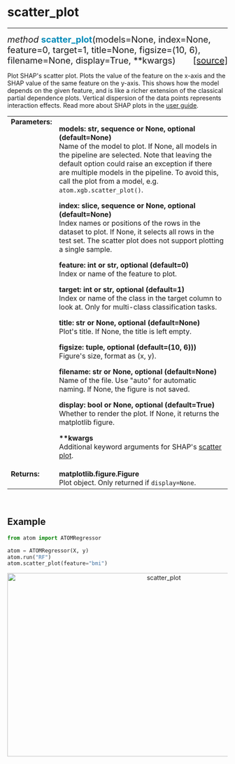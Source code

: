# scatter_plot
--------------

<div style="font-size:20px">
<em>method</em> <strong style="color:#008AB8">scatter_plot</strong>(models=None,
index=None, feature=0, target=1, title=None, figsize=(10, 6),
filename=None, display=True, **kwargs)
<span style="float:right">
<a href="https://github.com/tvdboom/ATOM/blob/master/atom/plots.py#L3444">[source]</a>
</span>
</div>

Plot SHAP's scatter plot. Plots the value of the feature on the x-axis
and the SHAP value of the same feature on the y-axis. This shows how
the model depends on the given feature, and is like a richer extension
of the classical partial dependence plots. Vertical dispersion of the
data points represents interaction effects. Read more about SHAP plots
in the [user guide](../../../user_guide/plots/#shap).

<table style="font-size:16px">
<tr>
<td width="20%" class="td_title" style="vertical-align:top"><strong>Parameters:</strong></td>
<td width="80%" class="td_params">
<p>
<strong>models: str, sequence or None, optional (default=None)</strong><br>
Name of the model to plot. If None, all models in the pipeline are
selected. Note that leaving the default option could raise an
exception if there are multiple models in the pipeline. To avoid
this, call the plot from a model, e.g. <code>atom.xgb.scatter_plot()</code>.
</p>
<p>
<strong>index: slice, sequence or None, optional (default=None)</strong><br>
Index names or positions of the rows in the dataset to
plot. If None, it selects all rows in the test set. The
scatter plot does not support plotting a single sample.
</p>
<p>
<strong>feature: int or str, optional (default=0)</strong><br>
Index or name of the feature to plot.
</p>
<p>
<strong>target: int or str, optional (default=1)</strong><br>
Index or name of the class in the target column to look at. Only for
multi-class classification tasks.
</p>
<p>
<strong>title: str or None, optional (default=None)</strong><br>
Plot's title. If None, the title is left empty.
</p>
<p>
<strong>figsize: tuple, optional (default=(10, 6)))</strong><br>
Figure's size, format as (x, y).
</p>
<p>
<strong>filename: str or None, optional (default=None)</strong><br>
Name of the file. Use "auto" for automatic naming.
If None, the figure is not saved.
</p>
<p>
<strong>display: bool or None, optional (default=True)</strong><br>
Whether to render the plot. If None, it returns the matplotlib figure.
</p>
<p>
<strong>**kwargs</strong><br>
Additional keyword arguments for SHAP's <a href="https://shap.readthedocs.io/en/latest/generated/shap.plots.scatter.html">scatter plot</a>.
</p>
</td>
</tr>
<tr>
<td width="20%" class="td_title" style="vertical-align:top"><strong>Returns:</strong></td>
<td width="80%" class="td_params">
<strong>matplotlib.figure.Figure</strong><br>
Plot object. Only returned if <code>display=None</code>.
</td>
</tr>
</table>
<br />



## Example

```python
from atom import ATOMRegressor

atom = ATOMRegressor(X, y)
atom.run("RF")
atom.scatter_plot(feature="bmi")
```

<div align="center">
    <img src="../../../img/plots/scatter_plot.png" alt="scatter_plot" width="700" height="420"/>
</div>
